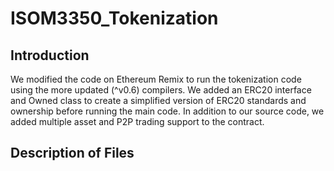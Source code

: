 # ISOM3350_Tokenization

## Introduction
We modified the code on Ethereum Remix to run the tokenization code using the more updated (^v0.6) compilers. We added an ERC20 interface and Owned class to create a simplified version of ERC20 standards and ownership before running the main code. 
In addition to our source code, we added multiple asset and P2P trading support to the contract.


## Description of Files

